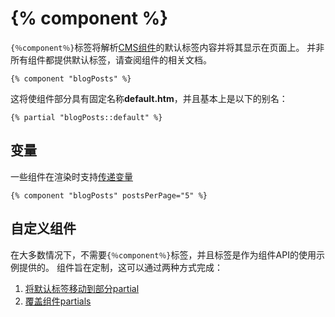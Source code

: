 # {% component %}

`{％component％}`标签将解析[CMS组件](../cms/partials)的默认标签内容并将其显示在页面上。 并非所有组件都提供默认标签，请查阅组件的相关文档。

    {% component "blogPosts" %}

这将使组件部分具有固定名称**default.htm**，并且基本上是以下的别名：

    {% partial "blogPosts::default" %}

<a name="variables"></a>
## 变量

一些组件在渲染时支持[传递变量](../cms/components#component-variables)

    {% component "blogPosts" postsPerPage="5" %}

<a name="customizing-components"></a>
## 自定义组件

在大多数情况下，不需要`{％component％}`标签，并且标签是作为组件API的使用示例提供的。 组件旨在定制，这可以通过两种方式完成：

1. [将默认标签移动到部分partial](../cms/components#moving-default-markup)
1. [覆盖组件partials](../cms/components#overriding-partials)
